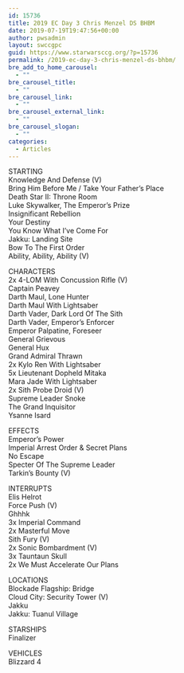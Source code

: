 ```yaml
---
id: 15736
title: 2019 EC Day 3 Chris Menzel DS BHBM
date: 2019-07-19T19:47:56+00:00
author: pwsadmin
layout: swccgpc
guid: https://www.starwarsccg.org/?p=15736
permalink: /2019-ec-day-3-chris-menzel-ds-bhbm/
bre_add_to_home_carousel:
  - ""
bre_carousel_title:
  - ""
bre_carousel_link:
  - ""
bre_carousel_external_link:
  - ""
bre_carousel_slogan:
  - ""
categories:
  - Articles
---
```

STARTING  
Knowledge And Defense (V)  
Bring Him Before Me / Take Your Father’s Place  
Death Star II: Throne Room  
Luke Skywalker, The Emperor’s Prize  
Insignificant Rebellion  
Your Destiny  
You Know What I’ve Come For  
Jakku: Landing Site  
Bow To The First Order  
Ability, Ability, Ability (V)

CHARACTERS  
2x 4-LOM With Concussion Rifle (V)  
Captain Peavey  
Darth Maul, Lone Hunter  
Darth Maul With Lightsaber  
Darth Vader, Dark Lord Of The Sith  
Darth Vader, Emperor’s Enforcer  
Emperor Palpatine, Foreseer  
General Grievous  
General Hux  
Grand Admiral Thrawn  
2x Kylo Ren With Lightsaber  
5x Lieutenant Dopheld Mitaka  
Mara Jade With Lightsaber  
2x Sith Probe Droid (V)  
Supreme Leader Snoke  
The Grand Inquisitor  
Ysanne Isard

EFFECTS  
Emperor’s Power  
Imperial Arrest Order & Secret Plans  
No Escape  
Specter Of The Supreme Leader  
Tarkin’s Bounty (V)

INTERRUPTS  
Elis Helrot  
Force Push (V)  
Ghhhk  
3x Imperial Command  
2x Masterful Move  
Sith Fury (V)  
2x Sonic Bombardment (V)  
3x Tauntaun Skull  
2x We Must Accelerate Our Plans

LOCATIONS  
Blockade Flagship: Bridge  
Cloud City: Security Tower (V)  
Jakku  
Jakku: Tuanul Village

STARSHIPS  
Finalizer

VEHICLES  
Blizzard 4